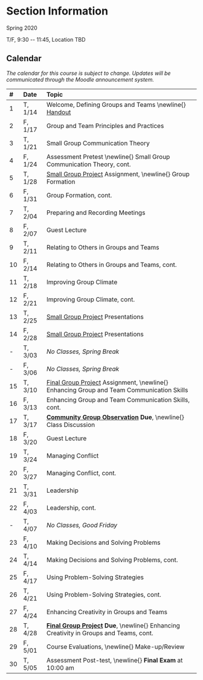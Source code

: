 Section Information
===================

Spring 2020

T/F, 9:30 -- 11:45, Location TBD

<!-- more -->

[ho-s]:   /course/public-speaking/COMM-212-100-SP19-KM.pdf "Handout - Syllabus"

Calendar
--------

*The calendar for this course is subject to change.*
*Updates will be communicated through the Moodle announcement system.*


| #  | Date     | Topic                                                                                                                                                                                      |
|:--|:--------|:--------------------------------------------------------------------------------------------|
| 1  | T,  1/14 |                                           Welcome, Defining Groups and Teams              \newline{}                        [Handout][ho-s]                                                      |
| 2  | F,  1/17 |                                           Group and Team Principles and Practices                                                                                                          |
| 3  | T,  1/21 |                                           Small Group Communication Theory                                                                                                                 |
| 4  | F,  1/24 | Assessment Pretest                   \newline{} Small Group Communication Theory, cont.                                                                                                          |
| 5  | T,  1/28 | [Small Group Project][] Assignment,  \newline{} Group Formation                                                                                                                                  |
| 6  | F,  1/31 |                                           Group Formation, cont.                                                                                                                           |
| 7  | T,  2/04 |                                           Preparing and Recording Meetings                                                                                                                 |
| 8  | F,  2/07 | <!-- drill 6&7 -->                        Guest Lecture                                                                                                                                    |
| 9  | T,  2/11 |                                           Relating to Others in Groups and Teams                                                                                                           |
| 10 | F,  2/14 |                                           Relating to Others in Groups and Teams, cont.                                                                                                    |
| 11 | T,  2/18 |                                           Improving Group Climate                                                                                                                          |
| 12 | F,  2/21 |                                           Improving Group Climate, cont.                                                                                                                   |
| 13 | T,  2/25 |                                           [Small Group Project][] Presentations                                                                                                            |
| 14 | F,  2/28 |                                           [Small Group Project][] Presentations                                                                                                            |
| -  | T,  3/03 |                                           *No Classes, Spring Break*                                                                                                                       |
| -  | F,  3/06 |                                           *No Classes, Spring Break*                                                                                                                       |
| 15 | T,  3/10 | [Final Group Project][] Assignment,  \newline{} Enhancing Group and Team Communication Skills                                                                                                    |
| 16 | F,  3/13 |                                           Enhancing Group and Team Communication Skills, cont.                                                                                             |
| 17 | T,  3/17 | **[Community Group Observation][] Due**, \newline{} Class Discussion                                                                                                                             |
| 18 | F,  3/20 | <!-- drill 19-20 -->                      Guest Lecture                                                                                                                                    |
| 19 | T,  3/24 |                                           Managing Conflict                                                                                                                                |
| 20 | F,  3/27 |                                           Managing Conflict, cont.                        <!--[Lesson Plan][TODO]-->                                                                       |
| 21 | T,  3/31 |                                           Leadership                                                                                                                                       |
| 22 | F,  4/03 |                                           Leadership, cont.                                                                                                                                |
| -  | T,  4/07 |                                           *No Classes, Good Friday*                                                                                                                        |
| 23 | F,  4/10 |                                           Making Decisions and Solving Problems                                                                                                            |
| 24 | T,  4/14 |                                           Making Decisions and Solving Problems, cont.                                                                                                     |
| 25 | F,  4/17 |                                           Using Problem-Solving Strategies                                                                                                                 |
| 26 | T,  4/21 |                                           Using Problem-Solving Strategies, cont.                                                                                                          |
| 27 | F,  4/24 |                                           Enhancing Creativity in Groups and Teams                                                                                                         |
| 28 | T,  4/28 | **[Final Group Project][] Due**,     \newline{} Enhancing Creativity in Groups and Teams, cont.                                                                                                  |
| 29 | F,  5/01 | Course Evaluations,                  \newline{} Make-up/Review                                  <!--[Lesson Plan][TODO]-->                                                                       |
| 30 | T,  5/05 | Assessment Post-test,                \newline{} **Final Exam** at 10:00 am                                                                                                                       |

<!-- Assignment Links -->

[Community Group Observation]: /course/team-small-group/assignment/community-group-observation-assignment/ "Assignment description"
[Small Group Project]:   /course/team-small-group/assignment/small-project-assignment/     "Assignment description"
[Final Group Project]:   /course/team-small-group/assignment/final-project-assignment/     "Assignment description"
[Professionalism]:       /course/team-small-group/assignment/professionalism-grade/        "Assignment description"

<!-- handout links -->

<!-- lesson plan links -->

<!-- visual aid links-->
